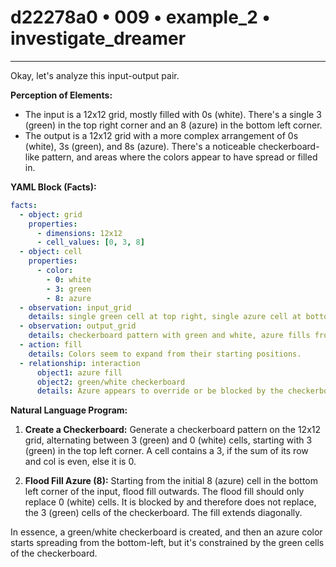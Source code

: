 # d22278a0 • 009 • example_2 • investigate_dreamer

---
Okay, let's analyze this input-output pair.

**Perception of Elements:**

*   The input is a 12x12 grid, mostly filled with 0s (white). There's a single 3 (green) in the top right corner and an 8 (azure) in the bottom left corner.
*   The output is a 12x12 grid with a more complex arrangement of 0s (white), 3s (green), and 8s (azure). There's a noticeable checkerboard-like pattern, and areas where the colors appear to have spread or filled in.

**YAML Block (Facts):**



```yaml
facts:
  - object: grid
    properties:
      - dimensions: 12x12
      - cell_values: [0, 3, 8]
  - object: cell
    properties:
      - color:
        - 0: white
        - 3: green
        - 8: azure
  - observation: input_grid
    details: single green cell at top right, single azure cell at bottom left, rest are white.
  - observation: output_grid
    details: checkerboard pattern with green and white, azure fills from bottom left, interacts with checkerboard.
  - action: fill
    details: Colors seem to expand from their starting positions.
  - relationship: interaction
      object1: azure fill
      object2: green/white checkerboard
      details: Azure appears to override or be blocked by the checkerboard pattern.
```



**Natural Language Program:**

1.  **Create a Checkerboard:** Generate a checkerboard pattern on the 12x12 grid, alternating between 3 (green) and 0 (white) cells, starting with 3 (green) in the top left corner. A cell contains a 3, if the sum of its row and col is even, else it is 0.

2.  **Flood Fill Azure (8):** Starting from the initial 8 (azure) cell in the bottom left corner of the input, flood fill outwards. The flood fill should only replace 0 (white) cells. It is blocked by and therefore does not replace, the 3 (green) cells of the checkerboard. The fill extends diagonally.

In essence, a green/white checkerboard is created, and then an azure color starts spreading from the bottom-left, but it's constrained by the green cells of the checkerboard.

